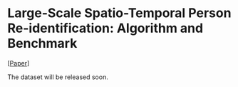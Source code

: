 # Large-Scale Spatio-Temporal Person Re-identification: Algorithm and Benchmark

[[Paper](https://arxiv.org/pdf/2105.15076.pdf)] 

The dataset will be released soon.




